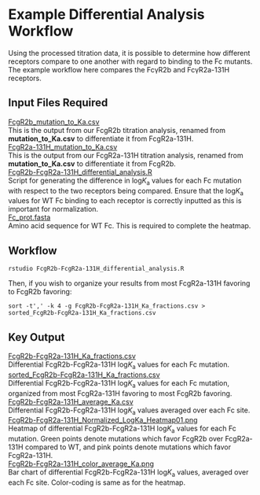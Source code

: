 # Example Differential Analysis Workflow

Using the processed titration data, it is possible to determine how different receptors compare to one another with regard to binding to the Fc mutants. The example workflow here compares the FcγR2b and FcγR2a-131H receptors.

## Input Files Required

[FcgR2b_mutation_to_Ka.csv](https://github.com/Ortlund-Laboratory/DMS_IgG1Fc/blob/main/example_differential_analysis/FcgR2b_mutation_to_Ka.csv)<br>
This is the output from our FcgR2b titration analysis, renamed from **mutation_to_Ka.csv** to differentiate it from FcgR2a-131H.<br>
[FcgR2a-131H_mutation_to_Ka.csv](https://github.com/Ortlund-Laboratory/DMS_IgG1Fc/blob/main/example_differential_analysis/FcgR2a-131H_mutation_to_Ka.csv)<br>
This is the output from our FcgR2a-131H titration analysis, renamed from **mutation_to_Ka.csv** to differentiate it from FcgR2b.<br>
[FcgR2b-FcgR2a-131H_differential_analysis.R](https://github.com/Ortlund-Laboratory/DMS_IgG1Fc/blob/main/example_differential_analysis/FcgR2b-FcgR2a-131H_differential_analysis.R)<br>
Script for generating the difference in log*K*<sub>a</sub> values for each Fc mutation with respect to the two receptors being compared. Ensure that the log*K*<sub>a</sub> values for WT Fc binding to each receptor is correctly inputted as this is important for normalization.<br>
[Fc_prot.fasta](https://github.com/Ortlund-Laboratory/DMS_IgG1Fc/blob/main/example_differential_analysis/Fc_prot.fasta)<br>
Amino acid sequence for WT Fc. This is required to complete the heatmap.<br>

## Workflow

```
rstudio FcgR2b-FcgR2a-131H_differential_analysis.R
```

Then, if you wish to organize your results from most FcgR2a-131H favoring to FcgR2b favoring:

```
sort -t',' -k 4 -g FcgR2b-FcgR2a-131H_Ka_fractions.csv > sorted_FcgR2b-FcgR2a-131H_Ka_fractions.csv
```

## Key Output

[FcgR2b-FcgR2a-131H_Ka_fractions.csv](https://github.com/Ortlund-Laboratory/DMS_IgG1Fc/blob/main/example_differential_analysis/FcgR2b-FcgR2a-131H_Ka_fractions.csv)<br>
Differential FcgR2b-FcgR2a-131H log*K*<sub>a</sub> values for each Fc mutation.<br>
[sorted_FcgR2b-FcgR2a-131H_Ka_fractions.csv](https://github.com/Ortlund-Laboratory/DMS_IgG1Fc/blob/main/example_differential_analysis/sorted_FcgR2b-FcgR2a-131H_Ka_fractions.csv)<br>
Differential FcgR2b-FcgR2a-131H log*K*<sub>a</sub> values for each Fc mutation, organized from most FcgR2a-131H favoring to most FcgR2b favoring.<br>
[FcgR2b-FcgR2a-131H_average_Ka.csv](https://github.com/Ortlund-Laboratory/DMS_IgG1Fc/blob/main/example_differential_analysis/FcgR2b-FcgR2a-131H_average_Ka.csv)<br>
Differential FcgR2b-FcgR2a-131H log*K*<sub>a</sub> values averaged over each Fc site.<br>
[FcgR2b-FcgR2a-131H_Normalized_LogKa_Heatmap01.png](https://github.com/Ortlund-Laboratory/DMS_IgG1Fc/blob/main/example_differential_analysis/FcgR2b-FcgR2a-131H_Normalized_LogKa_Heatmap01.png)<br>
Heatmap of differential FcgR2b-FcgR2a-131H log*K*<sub>a</sub> values for each Fc mutation. Green points denote mutations which favor FcgR2b over FcgR2a-131H compared to WT, and pink points denote mutations which favor FcgR2a-131H.<br>
[FcgR2b-FcgR2a-131H_color_average_Ka.png](https://github.com/Ortlund-Laboratory/DMS_IgG1Fc/blob/main/example_differential_analysis/FcgR2b-FcgR2a-131H_color_average_Ka.png)<br>
Bar chart of differential FcgR2b-FcgR2a-131H log*K*<sub>a</sub> values, averaged over each Fc site. Color-coding is same as for the heatmap.<br>
